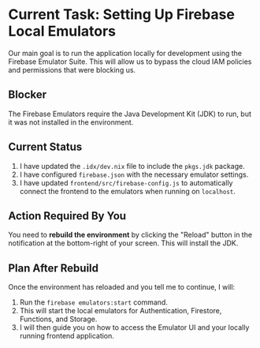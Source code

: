 # Current Task: Setting Up Firebase Local Emulators

Our main goal is to run the application locally for development using the Firebase Emulator Suite. This will allow us to bypass the cloud IAM policies and permissions that were blocking us.

## Blocker
The Firebase Emulators require the Java Development Kit (JDK) to run, but it was not installed in the environment.

## Current Status
1. I have updated the `.idx/dev.nix` file to include the `pkgs.jdk` package.
2. I have configured `firebase.json` with the necessary emulator settings.
3. I have updated `frontend/src/firebase-config.js` to automatically connect the frontend to the emulators when running on `localhost`.

## Action Required By You
You need to **rebuild the environment** by clicking the "Reload" button in the notification at the bottom-right of your screen. This will install the JDK.

## Plan After Rebuild
Once the environment has reloaded and you tell me to continue, I will:
1. Run the `firebase emulators:start` command.
2. This will start the local emulators for Authentication, Firestore, Functions, and Storage.
3. I will then guide you on how to access the Emulator UI and your locally running frontend application.
